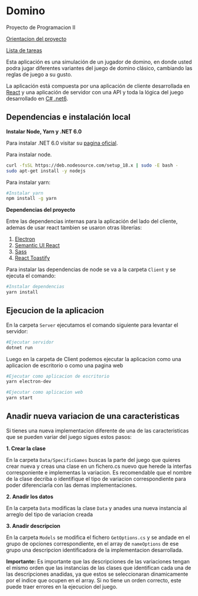 # Domino

Proyecto de Programacion II

[Orientacion del proyecto](https://github.com/matcom/domino)

[Lista de tareas](https://github.com/cmglezpdev/Domino/projects/1)

Esta aplicación es una simulación de un jugador de domino, en donde usted podra jugar diferentes variantes del juego de domino clásico, cambiando las reglas de juego a su gusto.

La aplicación está compuesta por una aplicación de cliente desarrollada en [React](https://es.reactjs.org/) y una aplicación de servidor con una API y toda la lógica del juego desarrollado en [C# .net6](https://docs.microsoft.com/en-us/dotnet/).


## Dependencias e instalación local

**Instalar Node, Yarn y .NET 6.0**

Para instalar .NET 6.0 visitar su [pagina oficial](https://dotnet.microsoft.com/en-us/download/dotnet/6.0).

Para instalar node.

```bash
curl -fsSL https://deb.nodesource.com/setup_18.x | sudo -E bash -
sudo apt-get install -y nodejs
```



Para instalar yarn:

```bash
#Instalar yarn
npm install -g yarn
```

**Dependencias del proyecto**

Entre las dependencias internas para la aplicación del lado del cliente, ademas de usar react tambien se usaron otras librerías:

1. [Electron](https://www.electronjs.org/)
2. [Semantic UI React](https://react.semantic-ui.com/)
3. [Sass](https://sass-lang.com/documentation)
4. [React Toastify](https://fkhadra.github.io/react-toastify/introduction)

Para instalar las dependencias de node se va a la carpeta `Client` y se ejecuta el comando:

```bash
#Instalar dependencias
yarn install
```

## Ejecucion de la aplicacion

En la carpeta `Server` ejecutamos el comando siguiente para levantar el servidor:

```bash
#Ejecutar servidor
dotnet run
```

Luego en la carpeta de Client podemos ejecutar la aplicacion como una aplicacion de escritorio o como una pagina web

``` bash
#Ejecutar como aplicacion de escritorio
yarn electron-dev

#Ejecutar como aplicacion web
yarn start
```



## Anadir nueva variacion de una caracteristicas

Si tienes una nueva implementacion diferente de una de las caracteristicas que se pueden variar del juego sigues estos pasos:

**1. Crear la clase** 

En la carpeta `Data/SpecificGames` buscas la parte del juego que quieres crear nueva y creas una clase en un fichero.cs nuevo que herede la interfas corresponiente e implementas la variacion. Es recomendable que el nombre de la clase decriba o identifique el tipo de variacion correspondiente para poder diferenciarla con las demas implementaciones. 

**2. Anadir los datos**

En la carpeta `Data` modificas la clase `Data` y anades una nueva instancia al arreglo del tipo de variacion creada

**3. Anadir descripcion**

En la carpeta `Models` se modifica el fichero `GetOptions.cs` y se andade en el grupo de opciones correspondiente, en el array de `nameOptions` de ese grupo una descripcion identificadora de la implementacion desarrollada.

**Importante:** Es importante que las descripciones de las variaciones tengan el mismo orden que las instancias de las clases que identifican cada una de las descripciones anadidas, ya que estos se seleccionaran dinamicamente por el indice que ocupen en el array. Si no tiene un orden correcto, este puede traer errores en la ejecucion del juego.
